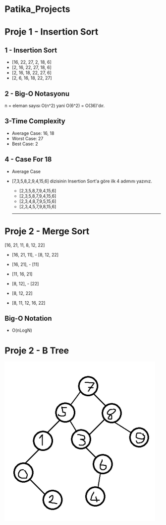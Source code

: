 # Patika_Projects

# Proje 1 - Insertion Sort

## 1 - Insertion Sort
- [16, 22, 27, 2, 18, 6]
- [2, 16, 22, 27, 18, 6]
- [2, 16, 18, 22, 27, 6]
- [2, 6, 16, 18, 22, 27]

## 2 - Big-O Notasyonu
n = eleman sayısı
O(n^2) yani O(6^2) = O(36)'dır.

## 3-Time Complexity
- Average Case: 16, 18
- Worst Case: 27
- Best Case: 2

## 4 - Case For 18
- Average Case



* [7,3,5,8,2,9,4,15,6] dizisinin Insertion Sort'a göre ilk 4 adımını yazınız.
  * [2,3,5,8,7,9,4,15,6]
  * [2,3,5,8,7,9,4,15,6]
  * [2,3,4,8,7,9,5,15,6]
  * [2,3,4,5,7,9,8,15,6]
  
  ***
  
# Proje 2 - Merge Sort

[16, 21, 11, 8, 12, 22]

- [16, 21, 11], - [8, 12, 22]
- [16, 21], - [11]
- [11, 16, 21]

- [8, 12], - [22]
- [8, 12, 22]

- [8, 11, 12, 16, 22]

## Big-O Notation
- O(nLogN)


# Proje 2 - B Tree

![BTree](btree.png)

